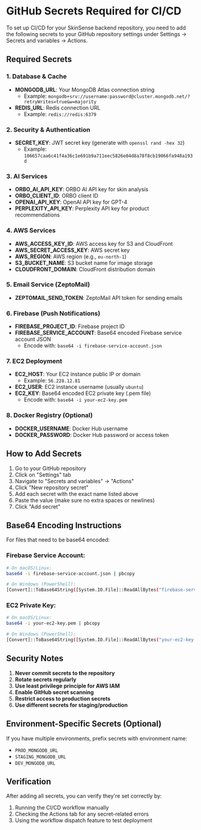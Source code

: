 # GitHub Secrets Required for CI/CD

To set up CI/CD for your SkinSense backend repository, you need to add the following secrets to your GitHub repository settings under Settings → Secrets and variables → Actions.

## Required Secrets

### 1. Database & Cache
- **MONGODB_URL**: Your MongoDB Atlas connection string
  - Example: `mongodb+srv://username:password@cluster.mongodb.net/?retryWrites=true&w=majority`
- **REDIS_URL**: Redis connection URL
  - Example: `redis://redis:6379`

### 2. Security & Authentication
- **SECRET_KEY**: JWT secret key (generate with `openssl rand -hex 32`)
  - Example: `106657caa6c41f4a36c1e691b9a711eec5826e04d8a78f8cb19066fa948a193d`

### 3. AI Services
- **ORBO_AI_API_KEY**: ORBO AI API key for skin analysis
- **ORBO_CLIENT_ID**: ORBO client ID
- **OPENAI_API_KEY**: OpenAI API key for GPT-4
- **PERPLEXITY_API_KEY**: Perplexity API key for product recommendations

### 4. AWS Services
- **AWS_ACCESS_KEY_ID**: AWS access key for S3 and CloudFront
- **AWS_SECRET_ACCESS_KEY**: AWS secret key
- **AWS_REGION**: AWS region (e.g., `eu-north-1`)
- **S3_BUCKET_NAME**: S3 bucket name for image storage
- **CLOUDFRONT_DOMAIN**: CloudFront distribution domain

### 5. Email Service (ZeptoMail)
- **ZEPTOMAIL_SEND_TOKEN**: ZeptoMail API token for sending emails

### 6. Firebase (Push Notifications)
- **FIREBASE_PROJECT_ID**: Firebase project ID
- **FIREBASE_SERVICE_ACCOUNT**: Base64 encoded Firebase service account JSON
  - Encode with: `base64 -i firebase-service-account.json`

### 7. EC2 Deployment
- **EC2_HOST**: Your EC2 instance public IP or domain
  - Example: `56.228.12.81`
- **EC2_USER**: EC2 instance username (usually `ubuntu`)
- **EC2_KEY**: Base64 encoded EC2 private key (.pem file)
  - Encode with: `base64 -i your-ec2-key.pem`

### 8. Docker Registry (Optional)
- **DOCKER_USERNAME**: Docker Hub username
- **DOCKER_PASSWORD**: Docker Hub password or access token

## How to Add Secrets

1. Go to your GitHub repository
2. Click on "Settings" tab
3. Navigate to "Secrets and variables" → "Actions"
4. Click "New repository secret"
5. Add each secret with the exact name listed above
6. Paste the value (make sure no extra spaces or newlines)
7. Click "Add secret"

## Base64 Encoding Instructions

For files that need to be base64 encoded:

### Firebase Service Account:
```bash
# On macOS/Linux:
base64 -i firebase-service-account.json | pbcopy

# On Windows (PowerShell):
[Convert]::ToBase64String([System.IO.File]::ReadAllBytes("firebase-service-account.json")) | Set-Clipboard
```

### EC2 Private Key:
```bash
# On macOS/Linux:
base64 -i your-ec2-key.pem | pbcopy

# On Windows (PowerShell):
[Convert]::ToBase64String([System.IO.File]::ReadAllBytes("your-ec2-key.pem")) | Set-Clipboard
```

## Security Notes

1. **Never commit secrets to the repository**
2. **Rotate secrets regularly**
3. **Use least privilege principle for AWS IAM**
4. **Enable GitHub secret scanning**
5. **Restrict access to production secrets**
6. **Use different secrets for staging/production**

## Environment-Specific Secrets (Optional)

If you have multiple environments, prefix secrets with environment name:
- `PROD_MONGODB_URL`
- `STAGING_MONGODB_URL`
- `DEV_MONGODB_URL`

## Verification

After adding all secrets, you can verify they're set correctly by:
1. Running the CI/CD workflow manually
2. Checking the Actions tab for any secret-related errors
3. Using the workflow dispatch feature to test deployment